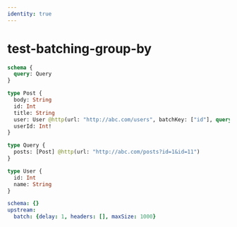 ```yaml
---
identity: true
---
```


# test-batching-group-by

```graphql @config
schema {
  query: Query
}

type Post {
  body: String
  id: Int
  title: String
  user: User @http(url: "http://abc.com/users", batchKey: ["id"], query: [{key: "id", value: "{{.value.userId}}"}])
  userId: Int!
}

type Query {
  posts: [Post] @http(url: "http://abc.com/posts?id=1&id=11")
}

type User {
  id: Int
  name: String
}
```

```yml @file:config.yml
schema: {}
upstream:
  batch: {delay: 1, headers: [], maxSize: 1000}
```
